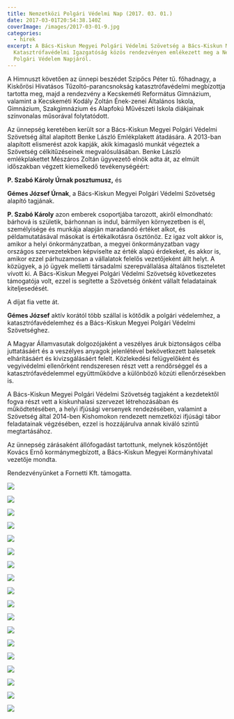 ```yaml
---
title: Nemzetközi Polgári Védelmi Nap (2017. 03. 01.)
date: 2017-03-01T20:54:38.140Z
coverImage: /images/2017-03-01-9.jpg
categories:
  - hirek
excerpt: A Bács-Kiskun Megyei Polgári Védelmi Szövetség a Bács-Kiskun Megyei
  Katasztrófavédelmi Igazgatóság közös rendezvényen emlékezett meg a Nemzetközi
  Polgári Védelem Napjáról.
---
```

A Himnuszt követően az ünnepi beszédet Szipőcs Péter tű. főhadnagy, a Kiskőrösi Hivatásos Tűzoltó-parancsnokság katasztrófavédelmi megbízottja tartotta meg, majd a rendezvény a Kecskeméti Református Gimnázium, valamint a Kecskeméti Kodály Zoltán Ének-zenei Általános Iskola, Gimnázium, Szakgimnázium és Alapfokú Művészeti Iskola diákjainak színvonalas műsorával folytatódott. 

Az ünnepség keretében került sor a Bács-Kiskun Megyei Polgári Védelmi Szövetség által alapított Benke László Emlékplakett átadására. A 2013-ban alapított elismerést azok kapják, akik kimagasló munkát végeztek a Szövetség célkitűzéseinek megvalósulásában. Benke László emlékplakettet Mészáros Zoltán ügyvezető elnök adta át, az elmúlt időszakban végzett kiemelkedő tevékenységéért:

**P. Szabó Károly Úrnak posztumusz,** és

**Gémes József Úrnak**, a Bács-Kiskun Megyei Polgári Védelmi Szövetség alapító tagjának.

**P. Szabó Károly** azon emberek csoportjába tarozott, akiről elmondható: bárhová is születik, bárhonnan is indul, bármilyen környezetben is él, személyisége és munkája alapján maradandó értéket alkot, és példamutatásával másokat is értékalkotásra ösztönöz. Ez igaz volt akkor is, amikor a helyi önkormányzatban, a megyei önkormányzatban vagy országos szervezetekben képviselte az érték alapú érdekeket, és akkor is, amikor ezzel párhuzamosan a vállalatok felelős vezetőjeként állt helyt. A közügyek, a jó ügyek melletti társadalmi szerepvállalása általános tiszteletet vívott ki. A Bács-Kiskun Megyei Polgári Védelmi Szövetség következetes támogatója volt, ezzel is segítette a Szövetség önként vállalt feladatainak kiteljesedését.

A díjat fia vette át.

**Gémes József** aktív korától több szállal is kötődik a polgári védelemhez, a katasztrófavédelemhez és a Bács-Kiskun Megyei Polgári Védelmi Szövetséghez.

A Magyar Államvasutak dolgozójaként a veszélyes áruk biztonságos célba juttatásáért és a veszélyes anyagok jelenlétével bekövetkezett balesetek elhárításáért és kivizsgálásáért felelt. Közlekedési felügyelőként és vegyivédelmi ellenőrként rendszeresen részt vett a rendőrséggel és a katasztrófavédelemmel együttműködve a különböző közúti ellenőrzésekben is.

A Bács-Kiskun Megyei Polgári Védelmi Szövetség tagjaként a kezdetektől fogva részt vett a kiskunhalasi szervezet létrehozásában és működtetésében, a helyi ifjúsági versenyek rendezésében, valamint a Szövetség által 2014-ben Kishomokon rendezett nemzetközi ifjúsági tábor feladatainak végzésében, ezzel is hozzájárulva annak kiváló szintű megtartásához.

Az ünnepség zárásaként állófogadást tartottunk, melynek köszöntőjét Kovács Ernő kormánymegbízott, a Bács-Kiskun Megyei Kormányhivatal vezetője mondta.

Rendezvényünket a Fornetti Kft. támogatta.

![](/images/2017-03-01-1.jpg)

![](/images/2017-03-01-2.jpg)

![](/images/2017-03-01-4.jpg)

![](/images/2017-03-01-5.jpg)

![](/images/2017-03-01-6.jpg)

![](/images/2017-03-01-7.jpg)

![](/images/2017-03-01-8.jpg)

![](/images/2017-03-01-9.jpg)

![](/images/2017-03-01-10.jpg)

![](/images/2017-03-01-11.jpg)

![](/images/2017-03-01-12.jpg)

![](/images/2017-03-01-13.jpg)

![](/images/2017-03-01-14.jpg)

![](/images/2017-03-01-15.jpg)

![](/images/2017-03-01-16.jpg)

![](/images/2017-03-01-17.jpg)

![](/images/2017-03-01-18.jpg)

![](/images/2017-03-01-19.jpg)